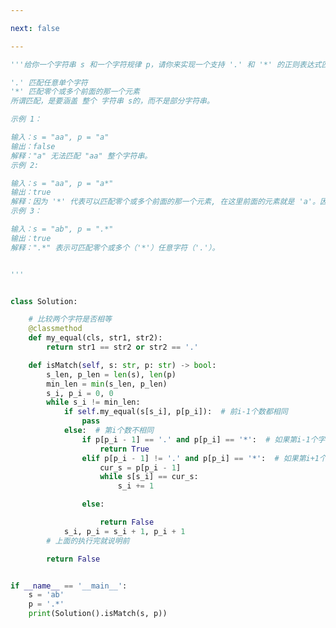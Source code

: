 ```yaml
---

next: false

---
```




<BlogInfo id="1251" title="33.正则表达式匹配" author="白日梦想猿" pv=0 read_times=0 pre_cost_time="1分5秒" category="leetcode" tag_list="['leetcode']" create_time="2022.03.07 19:53:50" update_time="2022.03.07 21:27:06" />

```python
'''给你一个字符串 s 和一个字符规律 p，请你来实现一个支持 '.' 和 '*' 的正则表达式匹配。

'.' 匹配任意单个字符
'*' 匹配零个或多个前面的那一个元素
所谓匹配，是要涵盖 整个 字符串 s的，而不是部分字符串。

示例 1：

输入：s = "aa", p = "a"
输出：false
解释："a" 无法匹配 "aa" 整个字符串。
示例 2:

输入：s = "aa", p = "a*"
输出：true
解释：因为 '*' 代表可以匹配零个或多个前面的那一个元素, 在这里前面的元素就是 'a'。因此，字符串 "aa" 可被视为 'a' 重复了一次。
示例 3：

输入：s = "ab", p = ".*"
输出：true
解释：".*" 表示可匹配零个或多个（'*'）任意字符（'.'）。


'''


class Solution:

    # 比较两个字符是否相等
    @classmethod
    def my_equal(cls, str1, str2):
        return str1 == str2 or str2 == '.'

    def isMatch(self, s: str, p: str) -> bool:
        s_len, p_len = len(s), len(p)
        min_len = min(s_len, p_len)
        s_i, p_i = 0, 0
        while s_i != min_len:
            if self.my_equal(s[s_i], p[p_i]):  # 前i-1个数都相同
                pass
            else:  # 第i个数不相同
                if p[p_i - 1] == '.' and p[p_i] == '*':  # 如果第i-1个字符是.
                    return True
                elif p[p_i - 1] != '.' and p[p_i] == '*':  # 如果第i+1个字符是*,
                    cur_s = p[p_i - 1]
                    while s[s_i] == cur_s:
                        s_i += 1

                else:

                    return False
            s_i, p_i = s_i + 1, p_i + 1
        # 上面的执行完就说明前

        return False


if __name__ == '__main__':
    s = 'ab'
    p = '.*'
    print(Solution().isMatch(s, p))

```



<ActionBox />
